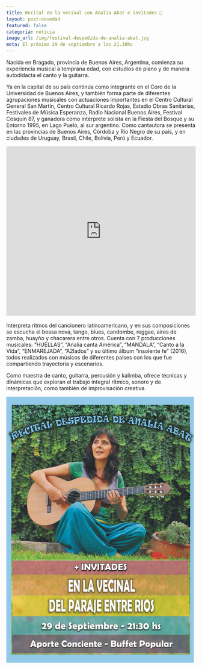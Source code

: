 ```yaml
---
title: Recital en la vecinal con Analia Abat e invitades 🎵
layout: post-novedad
featured: false
categoria: noticia
image_url: /img/festival-despedida-de-analia-abat.jpg
meta: El próximo 29 de septiembre a las 21.30hs
--- 
```




Nacida en Bragado, provincia de Buenos Aires, Argentina, comienza su experiencia musical a temprana edad, con estudios de piano y de manera autodidacta el canto y la guitarra.

Ya en la capital de su país continúa como integrante en el Coro de la Universidad de Buenos Aires, y también forma parte de diferentes agrupaciones musicales con actuaciones importantes en el Centro Cultural General San Martín, Centro Cultural Ricardo Rojas, Estadio Obras Sanitarias, Festivales de Música Esperanza, Radio Nacional Buenos Aires, Festival Cosquín 87, y ganadora como intérprete solista en la Fiesta del Bosque y su Entorno 1995, en Lago Puelo, al sur argentino. Como cantautora se presenta en las provincias de Buenos Aires, Córdoba y Río Negro de su país, y en ciudades de Uruguay, Brasil, Chile, Bolivia, Perú y Ecuador.

<iframe width="100%" height="450" scrolling="no" frameborder="no" allow="autoplay" src="https://w.soundcloud.com/player/?url=https%3A//api.soundcloud.com/users/27144181&color=%23141a27&auto_play=false&hide_related=false&show_comments=true&show_user=true&show_reposts=false&show_teaser=true"></iframe>

Interpreta ritmos del cancionero latinoamericano, y en sus composiciones se escucha el bossa nova, tango, blues, candombe, reggae, aires de zamba, huayño y chacarera entre otros.
Cuenta con 7 producciones musicales: “HUELLAS”, “Analía canta América”, “MANDALA”, “Canto a la Vida”, “ENMAREJADA”, “A2lados” y su último álbum “insolente fe” (2016), todos realizados con músicos de diferentes países con los que fue compartiendo trayectoria y escenarios.

Como maestra de canto, guitarra, percusión y kalimba, ofrece técnicas y dínámicas que exploran el trabajo integral rítmico, sonoro y de interpretación, como también de improvisación creativa.

<div style="position: relative;">
	<div class="gallery col-3">
		<a style="width: 100%;" href="/img/festival-despedida-de-analia-abat.jpg" data-fancybox="images" data-srcset="/img/festival-despedida-de-analia-abat.jpg" class="item-gallery">
			<img src="/img/festival-despedida-de-analia-abat.jpg" />
		</a>
	</div>
</div>
